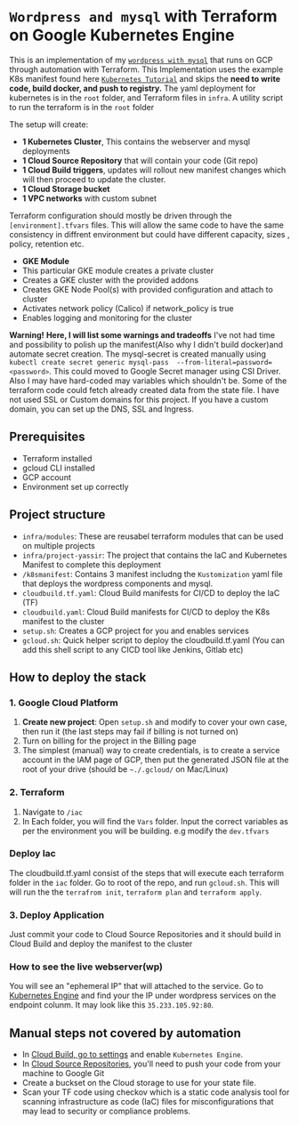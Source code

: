 # `Wordpress and mysql` with Terraform on Google Kubernetes Engine


This is an implementation of my [`wordpress with mysql`](https://github.com/loluPapi/yassir-wordpress-mysql) that runs on GCP through automation with Terraform. 
This Implementation uses the example K8s manifest found here [`Kubernetes Tutorial`](https://kubernetes.io/docs/tutorials/stateful-application/mysql-wordpress-persistent-volume/) and skips the **need to write code, build docker, and push to registry.**
The yaml deployment for kubernetes is in the `root` folder, and Terraform files in `infra`.
A utility script to run the terraform is in the `root` folder

The setup will create:

- **1 Kubernetes Cluster**, This contains the webserver and mysql deployments
- **1 Cloud Source Repository** that will contain your code (Git repo)
- **1 Cloud Build triggers**, updates will rollout new manifest changes which will then proceed to update the cluster.
- **1 Cloud Storage bucket** 
- **1 VPC networks** with custom subnet 

Terraform configuration should mostly be driven through the `[environment].tfvars` files. This will allow the same code to have the same consistency in diffrent environment but could have different capacity, sizes , policy, retention etc.

- **GKE Module**
- This particular GKE module creates a private cluster 
- Creates a GKE cluster with the provided addons
- Creates GKE Node Pool(s) with provided configuration and attach to cluster
- Activates network policy (Calico) if network_policy is true
- Enables logging and monitoring for the cluster


**Warning!** 
**Here, I will list some warnings and tradeoffs**
I've not had time and possibility to polish up the manifest(Also why I didn't build docker)and automate secret creation. The mysql-secret is created manually using `kubectl create secret generic mysql-pass  --from-literal=password=<password>`. This could moved to Google Secret manager using CSI Driver.
Also I may have hard-coded may variables which shouldn't be. Some of the terraform code could fetch already created data from the state file. 
I have not used SSL or Custom domains for this project. If you have a custom domain, you can set up the DNS, SSL and Ingress.


## Prerequisites

- Terraform installed
- gcloud CLI installed
- GCP account
- Environment set up correctly

## Project structure

- `infra/modules`: These are reusabel terraform modules that can be used on multiple projects
- `infra/project-yassir`: The project that contains the IaC and Kubernetes Manifest to complete this deployment
- `/k8smanifest`: Contains 3 manifest includng the `Kustomization` yaml file that deploys the wordpress components and mysql.
- `cloudbuild.tf.yaml`: Cloud Build manifests for CI/CD to deploy the IaC (TF)
- `cloudbuild.yaml`: Cloud Build manifests for CI/CD to deploy the K8s manifest to the cluster
- `setup.sh`: Creates a GCP project for you and enables services
- `gcloud.sh`: Quick helper script to deploy the cloudbuild.tf.yaml (You can add this shell script to any CICD tool like Jenkins, Gitlab etc)

## How to deploy the stack

### 1. Google Cloud Platform

1. **Create new project**: Open `setup.sh` and modify to cover your own case, then run it (the last steps may fail if billing is not turned on)
2. Turn on billing for the project in the Billing page
3. The simplest (manual) way to create credentials, is to create a service account in the IAM page of GCP, then put the generated JSON file at the root of your drive (should be `~./.gcloud/` on Mac/Linux)

### 2. Terraform

1. Navigate to `/iac`
2. In Each folder, you will find the `Vars` folder. Input the correct variables as per the environment you will be building. e.g modify the `dev.tfvars`

### Deploy Iac 

The cloudbuild.tf.yaml consist of the steps that will execute each terraform folder in the `iac` folder.
Go to root of the repo, and run `gcloud.sh`. This will will run the the `terrafrom init`, `terraform plan` and `terraform apply`.


### 3. Deploy Application

Just commit your code to Cloud Source Repositories and it should build in Cloud Build and deploy the manifest to the cluster

### How to see the live webserver(wp)

You will see an "ephemeral IP" that will attached to the service. Go to [Kubernetes Engine](https://console.cloud.google.com/compute/instances) and find your the IP under wordpress services on the endpoint colunm. It may look like this `35.233.105.92:80`.



## Manual steps not covered by automation

- In [Cloud Build, go to settings](https://console.cloud.google.com/cloud-build/settings/) and enable `Kubernetes Engine`.
- In [Cloud Source Repositories](https://source.cloud.google.com/), you'll need to push your code from your machine to Google Git
- Create a buckset on the Cloud storage to use for your state file.
- Scan your TF code using checkov which is a static code analysis tool for scanning infrastructure as code (IaC) files for misconfigurations that may lead to security or compliance problems. 
